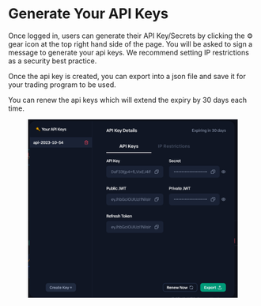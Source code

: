 # Generate Your API Keys

Once logged in, users can generate their API Key/Secrets by clicking the :gear: gear icon at the top right hand side of the page. You will be asked to sign a message to generate your api keys. We recommend setting IP restrictions as a security best practice.&#x20;

Once the api key is created, you can export into a json file and save it for your trading program to be used.&#x20;

You can renew the api keys which will extend the expiry by 30 days each time.&#x20;

<figure><img src="../../.gitbook/assets/image (1).png" alt=""><figcaption></figcaption></figure>





